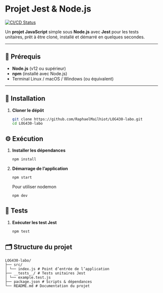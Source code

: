 # Projet Jest & Node.js

[![CI/CD Status](https://github.com/RaphaelMailhiot/LOG430-labo/actions/workflows/ci-cd.yml/badge.svg)](https://github.com/RaphaelMailhiot/LOG430-labo/actions/workflows/ci-cd.yml)

Un **projet JavaScript** simple sous **Node.js** avec **Jest** pour les tests unitaires, prêt à être cloné, installé et démarré en quelques secondes.

---

## 🔧 Prérequis

- **Node.js** (v12 ou supérieur)  
- **npm** (installé avec Node.js)  
- Terminal Linux / macOS / Windows (ou équivalent)

---

## 🚀 Installation

1. **Cloner le dépôt**  
   ```bash
   git clone https://github.com/RaphaelMailhiot/LOG430-labo.git
   cd LOG430-labo
   ```

## ⚙️ Exécution

1. **Installer les dépendances**
    ```bash
    npm install
    ```

2. **Démarrage de l’application**
    ```bash
    npm start
    ```
    Pour utiliser nodemon
    ```bash
    npm dev
    ```

## 🧪 Tests

1. **Exécuter les test Jest**
    ```bash
    npm test
    ```

## 🗂️ Structure du projet

    LOG430-labo/
    ├── src/
    │ └── index.js # Point d’entrée de l’application
    ├── __tests__/ # Tests unitaires Jest
    │ └── example.test.js
    ├── package.json # Scripts & dépendances
    └── README.md # Documentation du projet
    